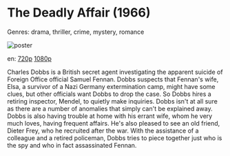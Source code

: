 # The Deadly Affair (1966)

Genres: drama, thriller, crime, mystery, romance

![poster](http://image.tmdb.org/t/p/w500/7UNbXips8TUZ1RTrRudRZ3FTRSh.jpg)

en:
  [720p](magnet:?xt=urn:btih:9D79E874B40EA46D35A4EB765D5277861D4EF195&tr=udp://glotorrents.pw:6969/announce&tr=udp://tracker.opentrackr.org:1337/announce&tr=udp://torrent.gresille.org:80/announce&tr=udp://tracker.openbittorrent.com:80&tr=udp://tracker.coppersurfer.tk:6969&tr=udp://tracker.leechers-paradise.org:6969&tr=udp://p4p.arenabg.ch:1337&tr=udp://tracker.internetwarriors.net:1337)
  [1080p](magnet:?xt=urn:btih:D5CB4A21ADC6AB20A5868CA54D97610E50D495AE&tr=udp://glotorrents.pw:6969/announce&tr=udp://tracker.opentrackr.org:1337/announce&tr=udp://torrent.gresille.org:80/announce&tr=udp://tracker.openbittorrent.com:80&tr=udp://tracker.coppersurfer.tk:6969&tr=udp://tracker.leechers-paradise.org:6969&tr=udp://p4p.arenabg.ch:1337&tr=udp://tracker.internetwarriors.net:1337)
  


Charles Dobbs is a British secret agent investigating the apparent suicide of Foreign Office official Samuel Fennan. Dobbs suspects that Fennan's wife, Elsa, a survivor of a Nazi Germany extermination camp, might have some clues, but other officials want Dobbs to drop the case. So Dobbs hires a retiring inspector, Mendel, to quietly make inquiries. Dobbs isn't at all sure as there are a number of anomalies that simply can't be explained away. Dobbs is also having trouble at home with his errant wife, whom he very much loves, having frequent affairs. He's also pleased to see an old friend, Dieter Frey, who he recruited after the war. With the assistance of a colleague and a retired policeman, Dobbs tries to piece together just who is the spy and who in fact assassinated Fennan.
